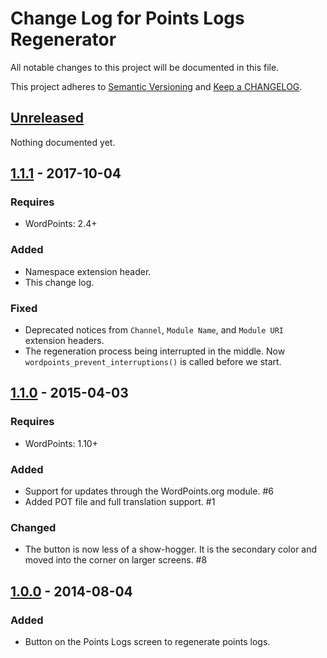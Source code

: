 # Change Log for Points Logs Regenerator

All notable changes to this project will be documented in this file.

This project adheres to [Semantic Versioning](http://semver.org/) and [Keep a CHANGELOG](http://keepachangelog.com/).

## [Unreleased]

Nothing documented yet.

## [1.1.1] - 2017-10-04

### Requires

- WordPoints: 2.4+

### Added

- Namespace extension header.
- This change log.

### Fixed

- Deprecated notices from `Channel`, `Module Name`, and `Module URI` extension headers.
- The regeneration process being interrupted in the middle. Now `wordpoints_prevent_interruptions()` is called before we start.

## [1.1.0] - 2015-04-03

### Requires

- WordPoints: 1.10+

### Added

- Support for updates through the WordPoints.org module. #6
- Added POT file and full translation support. #1

### Changed

- The button is now less of a show-hogger. It is the secondary color and moved into the corner on larger screens. #8

## [1.0.0] - 2014-08-04

### Added

- Button on the Points Logs screen to regenerate points logs.

[unreleased]: https://github.com/WordPoints/points-logs-regenerator/compare/master...HEAD
[1.1.1]: https://github.com/WordPoints/points-logs-regenerator/compare/1.1.0...1.1.1
[1.1.0]: https://github.com/WordPoints/points-logs-regenerator/compare/1.0.0...1.1.0
[1.0.0]: https://github.com/WordPoints/points-logs-regenerator/compare/...1.0.0
